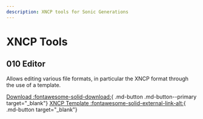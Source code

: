 ```yaml
---
description: XNCP tools for Sonic Generations
---
```

# XNCP Tools

## 010 Editor
Allows editing various file formats, in particular the XNCP format through the use of a template.

[Download :fontawesome-solid-download:](https://www.sweetscape.com/010editor/){ .md-button .md-button--primary target="_blank"}
[XNCP Template :fontawesome-solid-external-link-alt:](https://github.com/tge-was-taken/010-Editor-Templates/blob/master/templates/sonic_xncp_yncp.bt){ .md-button target="_blank"}